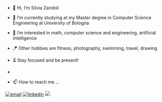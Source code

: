- 👋 Hi, I’m Silvia Zandoli
- 🌱 I’m currently studying at my Master degree in Computer Science Engineering at University of Bologna
- 👀 I’m interested in math, computer science and engineering, artificial intelligence
- 🪁 Other hobbies are fitness, photography, swimming, travel, drawing
- ⏳ Stay focused and be present!

- 
- 📫 How to reach me ...
<p align="left">
  <a href="mailto:silvia.zandoli2@studio.unibo.it"><img src="https://img.icons8.com/plasticine/80/000000/gmail.png" alt="email"/></a>
  <a href="https://www.linkedin.com/in/silvia-z-8755a7198/"><img src="https://img.icons8.com/plasticine/80/000000/linkedin.png" alt="linkedin"/></a>
  <a href="https://www.deviantart.com/silviazandoli/"><img src="https://img.icons8.com/ios/50/000000/devianart.png"/></a>
</p>
